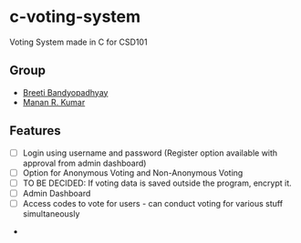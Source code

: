 # c-voting-system
Voting System made in C for CSD101

## Group
- [Breeti Bandyopadhyay](https://github.com/silvermysti)
- [Manan R. Kumar](https://github.mrkr.me)


## Features
- [ ] Login using username and password (Register option available with approval from admin dashboard)
- [ ] Option for Anonymous Voting and Non-Anonymous Voting
- [ ] TO BE DECIDED: If voting data is saved outside the program, encrypt it.
- [ ] Admin Dashboard
- [ ] Access codes to vote for users - can conduct voting for various stuff simultaneously
- 